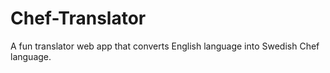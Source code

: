 # Chef-Translator
A fun translator web app that converts English language into Swedish Chef language.
